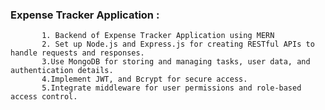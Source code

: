 ### Expense Tracker Application :
           1. Backend of Expense Tracker Application using MERN 
           2. Set up Node.js and Express.js for creating RESTful APIs to handle requests and responses.
           3.Use MongoDB for storing and managing tasks, user data, and authentication details.
           4.Implement JWT, and Bcrypt for secure access.
           5.Integrate middleware for user permissions and role-based access control.

           